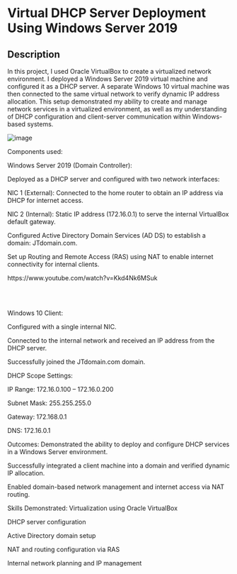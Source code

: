 # <h1>Virtual DHCP Server Deployment Using Windows Server 2019</h1>

<h2>Description</h2>

<p>In this project, I used Oracle VirtualBox to create a virtualized network environment. I deployed a Windows Server 2019 virtual machine and configured it as a DHCP server. A separate Windows 10 virtual machine was then connected to the same virtual network to verify dynamic IP address allocation. This setup demonstrated my ability to create and manage network services in a virtualized environment, as well as my understanding of DHCP configuration and client-server communication within Windows-based systems.</p2>

![image](https://github.com/user-attachments/assets/3b6b3c8a-db5d-41b5-94b2-b131520d2945)


Components used:

Windows Server 2019 (Domain Controller):

Deployed as a DHCP server and configured with two network interfaces:

NIC 1 (External): Connected to the home router to obtain an IP address via DHCP for internet access.

NIC 2 (Internal): Static IP address (172.16.0.1) to serve the internal VirtualBox default gateway.

Configured Active Directory Domain Services (AD DS) to establish a domain: JTdomain.com.

Set up Routing and Remote Access (RAS) using NAT to enable internet connectivity for internal clients.



<p>https://www.youtube.com/watch?v=Kkd4Nk6MSuk</p>

<br>




</br>





Windows 10 Client:

Configured with a single internal NIC.

Connected to the internal network and received an IP address from the DHCP server.

Successfully joined the JTdomain.com domain.

DHCP Scope Settings:

IP Range: 172.16.0.100 – 172.16.0.200

Subnet Mask: 255.255.255.0

Gateway: 172.168.0.1

DNS: 172.16.0.1







Outcomes:
Demonstrated the ability to deploy and configure DHCP services in a Windows Server environment.

Successfully integrated a client machine into a domain and verified dynamic IP allocation.

Enabled domain-based network management and internet access via NAT routing.

Skills Demonstrated:
Virtualization using Oracle VirtualBox

DHCP server configuration

Active Directory domain setup

NAT and routing configuration via RAS

Internal network planning and IP management





